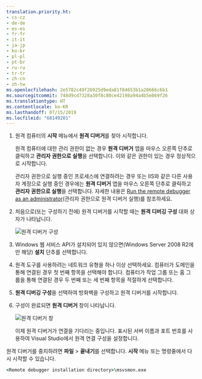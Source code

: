 ```yaml
---
translation.priority.ht:
- cs-cz
- de-de
- es-es
- fr-fr
- it-it
- ja-jp
- ko-kr
- pl-pl
- pt-br
- ru-ru
- tr-tr
- zh-cn
- zh-tw
ms.openlocfilehash: 2e5782c49f26925d9eda81f04653b1a20666c6b1
ms.sourcegitcommit: 748d9cd7328a30f8c80ce42198a94a4b5e869f26
ms.translationtype: HT
ms.contentlocale: ko-KR
ms.lasthandoff: 07/15/2019
ms.locfileid: "68149201"
---
```

1. 원격 컴퓨터의 **시작** 메뉴에서 **원격 디버거**를 찾아 시작합니다. 
   
   원격 컴퓨터에 대한 관리 권한이 없는 경우 **원격 디버거** 앱을 마우스 오른쪽 단추로 클릭하고 **관리자 권한으로 실행**을 선택합니다. 이와 같은 권한이 있는 경우 정상적으로 시작합니다.

   관리자 권한으로 실행 중인 프로세스에 연결하려는 경우 또는 IIS와 같은 다른 사용자 계정으로 실행 중인 경우에는 **원격 디버거** 앱을 마우스 오른쪽 단추로 클릭하고 **관리자 권한으로 실행**을 선택합니다. 자세한 내용은 [Run the remote debugger as an administrator](../remote-debugging-errors-and-troubleshooting.md#run-the-remote-debugger-as-an-administrator)(관리자 권한으로 원격 디버거 실행)를 참조하세요.
   
1. 처음으로(또는 구성하기 전에) 원격 디버거를 시작할 때는 **원격 디버깅 구성** 대화 상자가 나타납니다.  
  
    ![원격 디버거 구성](../media/remotedebuggerconfwizardpage.png "원격 디버거 구성")  
  
1. Windows 웹 서비스 API가 설치되어 있지 않으면(Windows Server 2008 R2에만 해당) **설치** 단추를 선택합니다.  
  
1. 원격 도구를 사용하려는 네트워크 유형을 하나 이상 선택하세요. 컴퓨터가 도메인을 통해 연결된 경우 첫 번째 항목을 선택해야 합니다. 컴퓨터가 작업 그룹 또는 홈 그룹을 통해 연결된 경우 두 번째 또는 세 번째 항목을 적절하게 선택합니다.  
  
1. **원격 디버깅 구성**을 선택하여 방화벽을 구성하고 원격 디버거를 시작합니다.  
  
1. 구성이 완료되면 **원격 디버거** 창이 나타납니다.
  
    ![원격 디버거 창](../media/remotedebuggerwindow.png "원격 디버거 창")
  
    이제 원격 디버거가 연결을 기다리는 중입니다. 표시된 서버 이름과 포트 번호를 사용하여 Visual Studio에서 원격 연결 구성을 설정합니다.  
  
원격 디버거를 중지하려면 **파일** > **끝내기**를 선택합니다. **시작** 메뉴 또는 명령줄에서 다시 시작할 수 있습니다.  
  
```cmd
<Remote debugger installation directory>\msvsmon.exe
```
